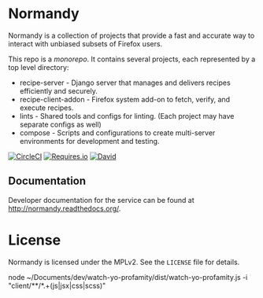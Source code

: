 # Normandy

Normandy is a collection of projects that provide a fast and accurate way to
interact with unbiased subsets of Firefox users.

This repo is a *monorepo*. It contains several projects, each represented by a
top level directory:

* recipe-server - Django server that manages and delivers recipes
  efficiently and securely.
* recipe-client-addon - Firefox system add-on to fetch, verify, and execute
  recipes.
* lints - Shared tools and configs for linting. (Each project may have separate
  configs as well)
* compose - Scripts and configurations to create multi-server environments for
  development and testing.

[![CircleCI](https://img.shields.io/circleci/project/mozilla/normandy/master.svg?maxAge=2592000&label=CI)](https://circleci.com/gh/mozilla/normandy/tree/master)
[![Requires.io](https://img.shields.io/requires/github/mozilla/normandy.svg?maxAge=2592000&label=PyPI)](https://requires.io/github/mozilla/normandy/requirements/?branch=master)
[![David](https://img.shields.io/david/mozilla/normandy.svg?maxAge=2592000&label=NPM)](https://david-dm.org/mozilla/normandy)

[Recipe Server]: https://wiki.mozilla.org/Firefox/Recipe_Server

## Documentation

Developer documentation for the service can be found at
http://normandy.readthedocs.org/.

# License

Normandy is licensed under the MPLv2. See the `LICENSE` file for details.


node ~/Documents/dev/watch-yo-profamity/dist/watch-yo-profamity.js -i "client/**/*.+(js|jsx|css|scss)"
